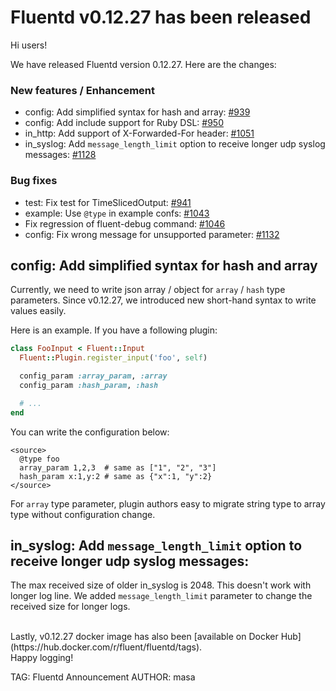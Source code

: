 # Fluentd v0.12.27 has been released

Hi users!

We have released Fluentd version 0.12.27.
Here are the changes:

### New features / Enhancement

* config: Add simplified syntax for hash and array: [#939](https://github.com/fluent/fluentd/pull/939)
* config: Add include support for Ruby DSL: [#950](https://github.com/fluent/fluentd/pull/950)
* in\_http: Add support of X-Forwarded-For header: [#1051](https://github.com/fluent/fluentd/pull/1051)
* in\_syslog: Add `message_length_limit` option to receive longer udp syslog messages: [#1128](https://github.com/fluent/fluentd/pull/1128)

### Bug fixes

* test: Fix test for TimeSlicedOutput: [#941](https://github.com/fluent/fluentd/pull/941)
* example: Use `@type` in example confs: [#1043](https://github.com/fluent/fluentd/pull/1043)
* Fix regression of fluent-debug command: [#1046](https://github.com/fluent/fluentd/pull/1046)
* config: Fix wrong message for unsupported parameter: [#1132](https://github.com/fluent/fluentd/pull/1132)

## config: Add simplified syntax for hash and array

Currently, we need to write json array / object for `array` / `hash` type parameters. Since v0.12.27, we introduced new short-hand syntax to write values easily.

Here is an example. If you have a following plugin:

```rb
class FooInput < Fluent::Input
  Fluent::Plugin.register_input('foo', self)

  config_param :array_param, :array
  config_param :hash_param, :hash

  # ...
end
```

You can write the configuration below:

```
<source>
  @type foo
  array_param 1,2,3  # same as ["1", "2", "3"]
  hash_param x:1,y:2 # same as {"x":1, "y":2}
</source>
```

For `array` type parameter, plugin authors easy to migrate string type to array type without configuration change.

## in\_syslog: Add `message_length_limit` option to receive longer udp syslog messages:

The max received size of older in\_syslog is 2048. This doesn't work with longer log line.
We added `message_length_limit` parameter to change the received size for longer logs.


<br />
Lastly, v0.12.27 docker image has also been [available on Docker Hub](https://hub.docker.com/r/fluent/fluentd/tags).

<br />
Happy logging!


TAG: Fluentd Announcement
AUTHOR: masa

